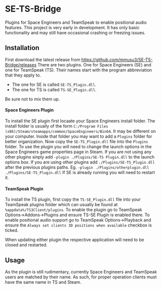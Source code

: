 # SE-TS-Bridge
Plugins for Space Engineers and TeamSpeak to enable positional audio features.
This project is very early in development. It has only basic functionality and may still have occasional crashing or freezing issues.

## Installation
First download the latest release from https://github.com/mmusu3/SE-TS-Bridge/releases
There are two plugins. One for Space Engineers (SE) and one for TeamSpeak (TS). Their names start with the program abbreviation that they apply to.
- The one for SE is called `SE-TS_Plugin.dll`.
- The one for TS is called `TS-SE_Plugin.dll`.

Be sure not to mix them up.

#### Space Engineers Plugin
To install the SE plugin first locaate your Space Engineers install folder.
The install folder is usually of the form `C:/Program Files (x86)/Steam/steamapps/common/SpaceEngineers/Bin64`. It may be different on your computer.
Inside that folder you may want to add a `Plugins` folder for better organization. Now copy the `SE-TS_Plugin.dll` file into the `Plugins` folder.
To use the plugin you will need to change the launch options in the Space Engineers game properties page in Steam.
If you are not using any other plugins sinply add `-plugin ./Plugins/SE-TS Plugin.dll` to the launch options box.
If you are using other plugins add `./Plugins/SE-TS_Plugin.dll` after the previous plugins paths. Eg. `-plugin ./Plugins/otherplugin.dll ./Plugins/SE-TS_Plugin.dll`
If SE is already running you will need to restart it.

#### TeamSpeak Plugin
To install the TS plugin, first copy the `TS-SE_Plugin.dll` file into your TeamSpeak plugins folder which can usually be found at `%appdata%/TS3Client/plugins`.
To enable the plugin go to TeamSpeak Options->Addons->Plugins and ensure TS-SE Plugin is enabled there.
To enable positional audio support go to TeamSpeak Options->Playback and ensure the `Always set clients 3D positions when available` checkbox is ticked.

When updating either plugin the respective application will need to be closed and restarted.

## Usage
As the plugin is still rudimentary, currently Space Engineers and TeamSpeak users are matched by their name. As such, for proper operation clients must have the same name in TS and Steam.
